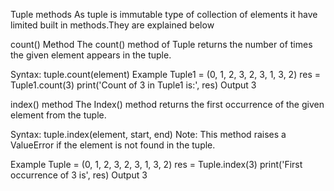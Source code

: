 Tuple methods
As tuple is immutable type of collection of elements it have limited built in methods.They are explained below

count() Method
The count() method of Tuple returns the number of times the given element appears in the tuple.

Syntax:
tuple.count(element)
Example
Tuple1 = (0, 1, 2, 3, 2, 3, 1, 3, 2)
res = Tuple1.count(3)
print('Count of 3 in Tuple1 is:', res)
Output
3

index() method
The Index() method returns the first occurrence of the given element from the tuple.

Syntax:
tuple.index(element, start, end)
Note: This method raises a ValueError if the element is not found in the tuple.

Example
Tuple = (0, 1, 2, 3, 2, 3, 1, 3, 2)
res = Tuple.index(3)
print('First occurrence of 3 is', res)
Output
3